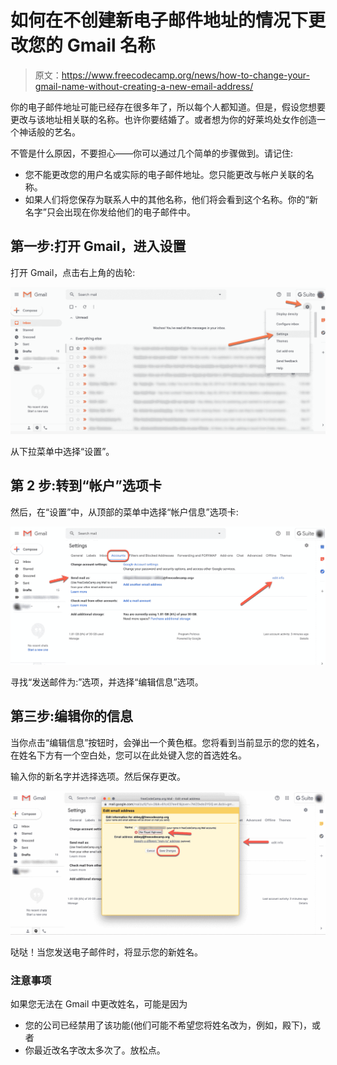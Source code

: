 # 如何在不创建新电子邮件地址的情况下更改您的 Gmail 名称

> 原文：<https://www.freecodecamp.org/news/how-to-change-your-gmail-name-without-creating-a-new-email-address/>

你的电子邮件地址可能已经存在很多年了，所以每个人都知道。但是，假设您想要更改与该地址相关联的名称。也许你要结婚了。或者想为你的好莱坞处女作创造一个神话般的艺名。

不管是什么原因，不要担心——你可以通过几个简单的步骤做到。请记住:

*   您不能更改您的用户名或实际的电子邮件地址。您只能更改与帐户关联的名称。
*   如果人们将您保存为联系人中的其他名称，他们将会看到这个名称。你的“新名字”只会出现在你发给他们的电子邮件中。

## 第一步:打开 Gmail，进入设置

打开 Gmail，点击右上角的齿轮:

![Gmail-name-change-first-step](img/def966e230294c30192c2b002a3f2423.png)

从下拉菜单中选择“设置”。

## 第 2 步:转到“帐户”选项卡

然后，在“设置”中，从顶部的菜单中选择“帐户信息”选项卡:

![Gmail-name-change-edit](img/37303d5c3eabc7abaa563adf765b3a00.png)

寻找“发送邮件为:”选项，并选择“编辑信息”选项。

## 第三步:编辑你的信息

当你点击“编辑信息”按钮时，会弹出一个黄色框。您将看到当前显示的您的姓名，在姓名下方有一个空白处，您可以在此处键入您的首选姓名。

输入你的新名字并选择选项。然后保存更改。

![Gmail-save-new-name](img/eb642cd0e433e2901bcc34267ea759f4.png)

哒哒！当您发送电子邮件时，将显示您的新姓名。

### 注意事项

如果您无法在 Gmail 中更改姓名，可能是因为

*   您的公司已经禁用了该功能(他们可能不希望您将姓名改为，例如，殿下)，或者
*   你最近改名字改太多次了。放松点。